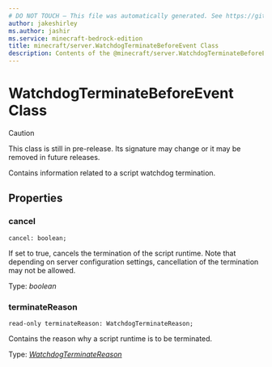 ```yaml
---
# DO NOT TOUCH — This file was automatically generated. See https://github.com/mojang/minecraftapidocsgenerator to modify descriptions, examples, etc.
author: jakeshirley
ms.author: jashir
ms.service: minecraft-bedrock-edition
title: minecraft/server.WatchdogTerminateBeforeEvent Class
description: Contents of the @minecraft/server.WatchdogTerminateBeforeEvent class.
---
```

# WatchdogTerminateBeforeEvent Class

> [!CAUTION]
> This class is still in pre-release.  Its signature may change or it may be removed in future releases.

Contains information related to a script watchdog termination.

## Properties

### **cancel**
`cancel: boolean;`

If set to true, cancels the termination of the script runtime. Note that depending on server configuration settings, cancellation of the termination may not be allowed.

Type: *boolean*

### **terminateReason**
`read-only terminateReason: WatchdogTerminateReason;`

Contains the reason why a script runtime is to be terminated.

Type: [*WatchdogTerminateReason*](WatchdogTerminateReason.md)
